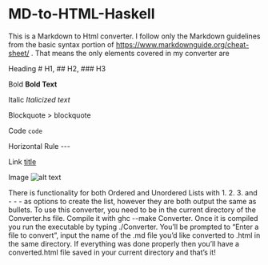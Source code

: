 # MD-to-HTML-Haskell

This  is a Markdown to Html converter. I follow only the Markdown guidelines
from the basic syntax portion of https://www.markdownguide.org/cheat-sheet/ . That means
the only elements covered in my converter are

Heading # H1, ## H2, ### H3

Bold **Bold Text**

Italic *Italicized text*

Blockquote > blockquote

Code `code`

Horizontal Rule ---

Link [title](https://derrickdeejhudson.github.io/Personal-Website/)

Image ![alt text](image.jpg)

There is functionality for both Ordered and Unordered Lists with 1. 2. 3. and - - - as options to
create the list, however they are both output the same as bullets. To use this converter, you
need to be in the current directory of the Converter.hs file. Compile it with ghc --make
Converter. Once it is compiled you run the executable by typing ./Converter. You’ll be
prompted to “Enter a file to convert”, input the name of the .md file you’d like converted to
.html in the same directory. If everything was done properly then you’ll have a converted.html
file saved in your current directory and that’s it!
